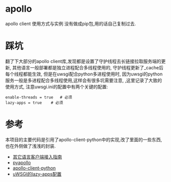 <!--
 * @Author: aleimu
 * @Date: 2020-12-11 16:29:14
 * @Description: file content
-->
# apollo

apollo client 使用方式与实例
没有做成pip包,用的话自己复制过去.

# 踩坑

翻了下大部分的apollo client库,发现都是设置了守护线程去长链接拉取服务端的更新, 其他语言一般部署都是独立进程配合多线程使用的, 守护线程更新了_cache后每个线程都能生效, 但是在uwsgi配合python多进程使用时, 因为uwsgi的python服务一般是多进程配合多线程使用,这样会有很多坑需要注意, ,这里记录了大致的使用方式, 注意uwsgi.ini的配置中有两个关键的配置:
```
enable-threads = true   # 必须
lazy-apps = true    # 必须
```

# 参考
 本项目的主要代码是引用了apollo-client-python中的实现,改了里面的一些东西,也在外侧做了浅浅的封装.

 - [其它语言客户端接入指南](https://github.com/ctripcorp/apollo/wiki/%E5%85%B6%E5%AE%83%E8%AF%AD%E8%A8%80%E5%AE%A2%E6%88%B7%E7%AB%AF%E6%8E%A5%E5%85%A5%E6%8C%87%E5%8D%97)
 - [pyapollo](https://github.com/BruceWW/pyapollo)
 - [apollo-client-python](https://github.com/xhrg-product/apollo-client-python)
 - [uWSGI的lazy-apps配置](https://blog.csdn.net/weixin_43262264/article/details/106078784)